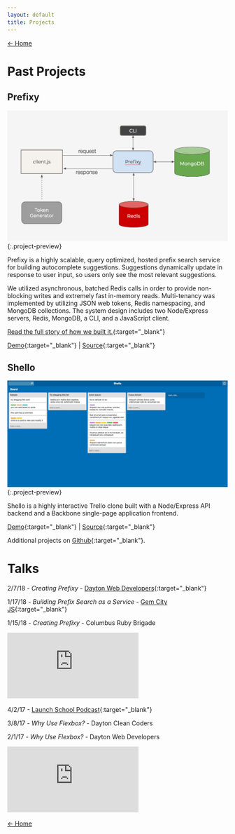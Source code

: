 ```yaml
---
layout: default
title: Projects
---
```


[← Home](/)

# Past Projects

## Prefixy

![Prefixy](/public/images/prefixy.jpg){:.project-preview}

Prefixy is a highly scalable, query optimized, hosted prefix search service for building autocomplete suggestions. Suggestions dynamically update in response to user input, so users only see the most relevant suggestions.

We utilized asynchronous, batched Redis calls in order to provide non-blocking writes and extremely fast in-memory reads. Multi-tenancy was implemented by utilizing JSON web tokens, Redis namespacing, and MongoDB collections. The system design includes two Node/Express servers, Redis, MongoDB, a CLI, and a JavaScript client.

[Read the full story of how we built it.](https://prefixy.github.io/){:target="_blank"}

[Demo](https://www.prefixy.io/){:target="_blank"} \|
[Source](https://github.com/prefixy/prefixy){:target="_blank"}

## Shello

![Shello](/public/images/shello.jpg){:.project-preview}

Shello is a highly interactive Trello clone built with a Node/Express API backend and a Backbone single-page application frontend.

[Demo](https://boiling-falls-66079.herokuapp.com/){:target="_blank"} \|
[Source](https://github.com/jayshenk/shello){:target="_blank"}

Additional projects on [Github](https://github.com/jayshenk){:target="_blank"}.

# Talks

2/7/18 - *Creating Prefixy* - [Dayton Web Developers](https://www.meetup.com/dayton-web-developers/events/ndsqfnyxdbkb/){:target="_blank"}

1/17/18 - *Building Prefix Search as a Service* - [Gem City JS](http://gemcityjs.com/){:target="_blank"}

1/15/18 - *Creating Prefixy* - Columbus Ruby Brigade
<iframe src="https://www.youtube.com/embed/3MCAxEghQuE" frameborder="0" allow="autoplay; encrypted-media" allowfullscreen></iframe>

4/2/17 - [Launch School Podcast](https://launchschool.com/blog/meet-a-student-jay-shenk){:target="_blank"}

3/8/17 - *Why Use Flexbox?* - Dayton Clean Coders

2/1/17 - *Why Use Flexbox?* - Dayton Web Developers
<iframe src="https://www.youtube.com/embed/v8fcG1ZO5Ig?start=59" frameborder="0" allow="autoplay; encrypted-media" allowfullscreen></iframe>

[← Home](/)
